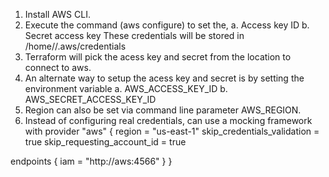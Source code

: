 1. Install AWS CLI.
2. Execute the command (aws configure) to set the,
     a. Access key ID
     b. Secret access key
     These credentials will be stored in /home/<user>/.aws/credentials
3. Terraform will pick the acess key and secret from the location to connect to aws.
4. An alternate way to setup the acess key and secret is by setting the environment variable
     a. AWS_ACCESS_KEY_ID
     b. AWS_SECRET_ACCESS_KEY_ID
5. Region can also be set via command line parameter AWS_REGION.
6. Instead of configuring real credentials, can use a mocking framework with
provider "aws" {
  region                      = "us-east-1"
  skip_credentials_validation = true
  skip_requesting_account_id  = true

  endpoints {
    iam                       = "http://aws:4566"
  }
}

   
    